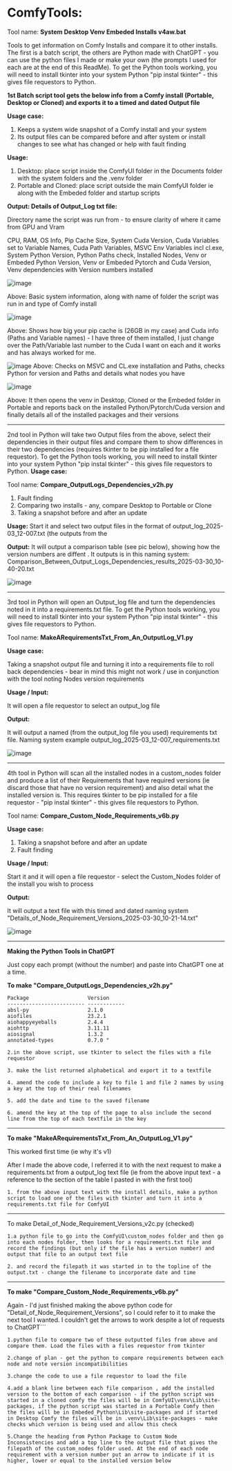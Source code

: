 # ComfyTools: 

Tool name: **System Desktop Venv Embeded Installs v4aw.bat**

Tools to get information on Comfy Installs and compare it to other installs. The first is a batch script, the others are Python made with ChatGPT - you can use the python files I made or make your own (the prompts I used for each are at the end of this ReadMe). To get the Python tools working, you will need to install tkinter into your system Python "pip instal tkinter" - this gives file requestors to Python. 

**1st Batch script tool gets the below info from a Comfy install (Portable, Desktop or Cloned) and exports it to a timed and dated Output file**

**Usage case:**

1. Keeps a system wide snapshot of a Comfy install and your system
2. Its output files can be compared before and after system or install changes to see what has changed or help with fault finding

**Usage:**
1. Desktop: place script inside the ComfyUI folder in the Documents folder with the system folders and the .venv folder
2. Portable and Cloned: place script outside the main ComfyUI folder ie along with the Embeded folder and startup scripts 


**Output: Details of Output_Log txt file:**

Directory name the script was run from - to ensure clarity of where it came from
GPU and Vram

CPU, RAM, OS Info, Pip Cache Size, System Cuda Version, Cuda Variables set to Variable Names, Cuda Path Variables, MSVC Env Variables incl cl.exe, System Python Version, Python Paths check, Installed Nodes, Venv or Embeded Python Version, Venv or Embeded Pytorch and Cuda Version, Venv dependencies with Version numbers installed

![image](https://github.com/user-attachments/assets/1b685b09-0b69-4265-9e5d-3a3a73013bd7)

Above: Basic system information, along with name of folder the script was run in and type of Comfy install

![image](https://github.com/user-attachments/assets/1d397938-f4c9-4c31-8242-fdfefbdd0c47)

Above: Shows how big your pip cache is (26GB in my case) and Cuda info (Paths and Variable names) - I have three of them installed, I just change over the Path/Variable last number to the Cuda I want on each and it works and has always worked for me. 

![image](https://github.com/user-attachments/assets/2b5f8e7d-b6a8-4fab-85dc-127ea3a0e60d)
Above: Checks on MSVC and CL.exe installation and Paths, checks Python for version and Paths and details what nodes you have 

![image](https://github.com/user-attachments/assets/21990a2d-8155-4cc5-858a-a6c7cab06992)

Above: It then opens the venv in Desktop, Cloned or the Embeded folder in Portable and reports back on the installed Python/Pytorch/Cuda version and finally details all of the installed packages and their versions




-------------------------------------------------

2nd tool in Python will take two Output files from the above, select their dependencies in their output files and compare them to show differences in their two dependencies (requires tkinter to be pip installed for a file requestor). To get the Python tools working, you will need to install tkinter into your system Python "pip instal tkinter" - this gives file requestors to Python.
**Usage case:**

Tool name: **Compare_OutputLogs_Dependencies_v2h.py**

1. Fault finding
2. Comparing two installs - any, compare Desktop to Portable or Clone
3. Taking a snapshot before and after an update

**Usage:**
Start it and select two output files in the format of output_log_2025-03_12-007.txt (the outputs from the 

**Output:**
It will output a comparison table (see pic below), showing how the version numbers are diffent . It outputs is in this naming system: Comparison_Between_Output_Logs_Dependencies_results_2025-03-30_10-40-20.txt

![image](https://github.com/user-attachments/assets/9a46fa26-3ed8-4133-a352-6c6893279702)

-------------------------------------------------

3rd tool in Python will open an Output_log file and turn the dependencies noted in it into a requirements.txt file. To get the Python tools working, you will need to install tkinter into your system Python "pip instal tkinter" - this gives file requestors to Python.

Tool name: **MakeARequirementsTxt_From_An_OutputLog_V1.py**

**Usage case:**

Taking a snapshot output file and turning it into a requirements file to roll back dependencies - bear in mind this might not work / use in conjunction with the tool noting Nodes version requirements

**Usage / Input:**

It will open a file requestor to select an output_log file 

**Output:**

It will output a named (from the output_log file you used) requirements txt file. Naming system example output_log_2025-03_12-007_requirements.txt

![image](https://github.com/user-attachments/assets/983158fa-495e-459f-98b5-d18ef339e21a)

-------------------------------------------------

4th tool in Python will scan all the installed nodes in a custom_nodes folder and produce a list of their Requirements that have required versions (ie discard those that have no version requirement) and also detail what the installed version is. This requires tkinter to be pip installed for a file requestor - "pip instal tkinter" - this gives file requestors to Python.

Tool name: **Compare_Custom_Node_Requirements_v6b.py**

**Usage case:**

1. Taking a snapshot before and after an update
2. Fault finding


**Usage / Input:**

Start it and it will open a file requestor - select the Custom_Nodes folder of the install you wish to process

**Output:**

It will output a text file with this timed and dated naming system "Details_of_Node_Requirement_Versions_2025-03-30_10-21-14.txt"

![image](https://github.com/user-attachments/assets/321cf312-79ab-45f8-be6c-3ef39d0e1796)


--------------------------------------------------

**Making the Python Tools in ChatGPT**

Just copy each prompt (without the number) and paste into ChatGPT one at a time. 

**To make "Compare_OutputLogs_Dependencies_v2h.py"**


```1.I have two files and halfway through each there is a list of python requirements inside a venv , how can I compare (versions) these lists from each file. This is the format "Embedded Install Details 
Package                   Version
------------------------- ------------
absl-py                   2.1.0
aiofiles                  23.2.1
aiohappyeyeballs          2.4.4
aiohttp                   3.11.11
aiosignal                 1.3.2
annotated-types           0.7.0 "
```

```2.in the above script, use tkinter to select the files with a file requestor```

```3. make the list returned alphabetical and export it to a textfile```

```4. amend the code to include a key to file 1 and file 2 names by using a key at the top of their real filenames```

```5. add the date and time to the saved filename```

```6. amend the key at the top of the page to also include the second line from the top of each textfile in the key```


----------------------------------

**To make "MakeARequirementsTxt_From_An_OutputLog_V1.py"**

This worked first time (ie why it's v1)

After I made the above code, I referred it to with the next request to make a requirements.txt from a output_log text file (ie from the above input text - a reference to the section of the table I pasted in with the first tool)

```1. from the above input text with the install details, make a python script to load one of the files with tkinter and turn it into a requirements.txt file for ComfyUI ```

---

To make Detail_of_Node_Requirement_Versions_v2c.py (checked)       

```1.a python file to go into the ComfyUI\custom_nodes folder and then go into each nodes folder, then looks for a requirements.txt file and record the findings (but only if the file has a version number) and output that file to an output text file``` 

```2. and record the filepath it was started in to the topline of the output.txt - change the filename to incorporate date and time```


------------------------------------

**To make "Compare_Custom_Node_Requirements_v6b.py"**

Again - I'd just finished making the above python code for "Detail_of_Node_Requirement_Versions", so I could refer to it to make the next tool I wanted. I couldn't get the arrows to work despite a lot of requests to ChatGPT```

```1.python file to compare two of these outputted files from above and compare them. Load the files with a files requestor from tkinter```

```2.change of plan - get the python to compare requirements between each node and note version incompatibilities```

```3.change the code to use a file requestor to load the file```

```4.add a blank line between each file comparison , add the installed version to the bottom of each comparison - if the python script was started in a cloned comfy the files will be in ComfyUI\venv\Lib\site-packages, if the python script was started in a Portable Comfy then the files will be in Embeded_Python\Lib\site-packages and if started in Desktop Comfy the files will be in .venv\Lib\site-packages - make checks which version is being used and allow this check```

```5.Change the heading from Python Package to Custom Node Inconsistencies and add a top line to the output file that gives the filepath of the custom_nodes folder used. At the end of each node requirement with a version number put an arrow to indicate if it is higher, lower or equal to the installed version below```






